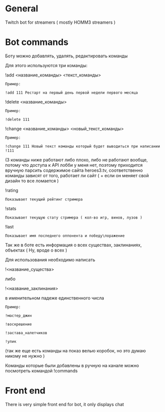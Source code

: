 # General
Twitch bot for streamers ( mostly HOMM3 streamers )

# Bot commands

Боту можно добавлять, удалять, редактировать команды

Для этого используются три команды:

!add <название_команды> <текст_команды>

    Пример:
    
    !add 111 Рестарт на первый день первой недели первого месяца
    
!delete <название_команды>

    Пример:
    
    !delete 111
    
!change <название_команды> <новый_текст_команды>

    Пример:
    
    !change 111 Новый текст команды который будет выводиться при написании !111
    
(3 команды ниже работают либо плохо, либо не работают вообще, потому что доступа к API лобби у меня нет, поэтому приходится вручную парсить содержимое сайта heroes3.tv, соответственно команды зависят от того, работает ли сайт ( + если он меняет свой дизайн то все ломается )

!rating

    Показывает текущий рейтинг стримера
    
!stats

    Показывает текущую стату стримера ( кол-во игр, винов, лузов )
    
!last

    Показывает имя последнего оппонента и победу\поражение
    

Так же в боте есть информация о всех существах, заклинаниях, объектах ( Ну, вроде о всех )

Для использования необходимо написать

!<название_существа>

либо

!<название_заклинания>

в именительном падеже единственного числа

    Пример:
    
    !мастер_джин
    
    !воскрешение
    
    !застава_налетчиков
    
    !улик
    
(так же еще есть команды на показ велью коробок, но это думаю никому не нужно )

Команды которые были добавлены в ручную на канале можно посмотреть командой !commands


# Front end

There is very simple front end for bot, it only displays chat
